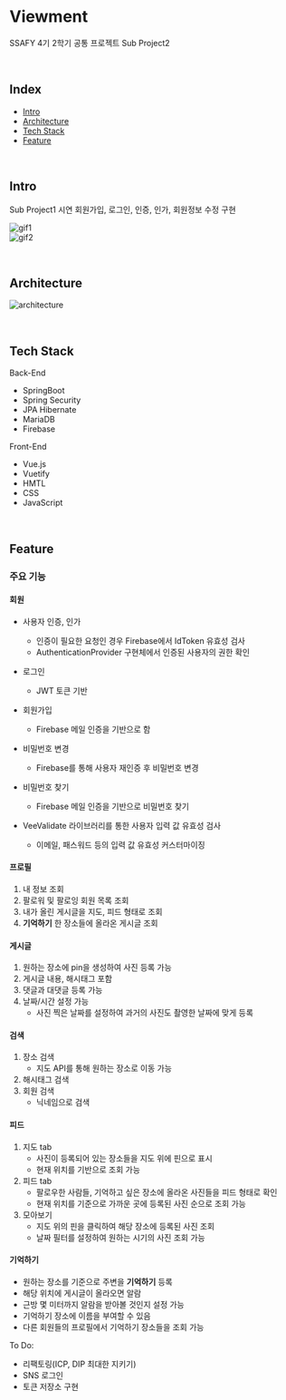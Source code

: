 # Viewment

SSAFY 4기 2학기 공통 프로젝트 Sub Project2 

 <br/>



## Index
* [Intro](#intro)
* [Architecture](#architecture)
* [Tech Stack](#tech-stack)
* [Feature](#feature)

<br/>




## Intro
Sub Project1 시연
회원가입, 로그인, 인증, 인가, 회원정보 수정 구현

![gif1](./img/01.gif)   
![gif2](./img/02.gif)


<br/>



## Architecture

![architecture](./img/diagram.png)

<br/>




## Tech Stack
Back-End
- SpringBoot
- Spring Security
- JPA Hibernate
- MariaDB
- Firebase

Front-End
- Vue.js
- Vuetify
- HMTL
- CSS
- JavaScript

<br/>



## Feature

### 주요 기능

	

#### 회원

- 사용자 인증, 인가
  - 인증이 필요한 요청인 경우 Firebase에서 IdToken 유효성 검사 
  - AuthenticationProvider 구현체에서 인증된 사용자의 권한 확인

- 로그인 
  - JWT 토큰 기반
- 회원가입
  - Firebase 메일 인증을 기반으로 함
- 비밀번호 변경
  - Firebase를 통해 사용자 재인증 후 비밀번호 변경
- 비밀번호 찾기
  - Firebase 메일 인증을 기반으로 비밀번호 찾기
- VeeValidate 라이브러리를 통한 사용자 입력 값 유효성 검사
  - 이메일, 패스워드 등의 입력 값 유효성 커스터마이징



#### 프로필

1. 내 정보 조회
2. 팔로워 및 팔로잉 회원 목록 조회
3. 내가 올린 게시글을 지도, 피드 형태로 조회
4. **기억하기** 한 장소들에 올라온 게시글 조회 



#### 게시글

1. 원하는 장소에 pin을 생성하여 사진 등록 가능
2. 게시글 내용, 해시태그 포함
3. 댓글과 대댓글 등록 가능
4. 날짜/시간 설정 가능
   - 사진 찍은 날짜를 설정하여 과거의 사진도 촬영한 날짜에 맞게 등록 



#### 검색

1. 장소 검색 
   - 지도 API를 통해 원하는 장소로 이동 가능
2. 해시태그 검색
3. 회원 검색
   - 닉네임으로 검색



#### 피드

1. 지도 tab
   - 사진이 등록되어 있는 장소들을 지도 위에 핀으로 표시
   - 현재 위치를 기반으로 조회 가능 
2. 피드 tab
   - 팔로우한 사람들, 기억하고 싶은 장소에 올라온 사진들을 피드 형태로 확인
   - 현재 위치를 기준으로 가까운 곳에 등록된 사진 순으로 조회 가능
3. 모아보기
   - 지도 위의 핀을 클릭하여 해당 장소에 등록된 사진 조회
   - 날짜 필터를 설정하여 원하는 시기의 사진 조회 가능 



#### 기억하기

- 원하는 장소를 기준으로 주변을 **기억하기** 등록
- 해당 위치에 게시글이 올라오면 알람 
- 근방 몇 미터까지 알람을 받아볼 것인지 설정 가능
- 기억하기 장소에 이름을 부여할 수 있음
- 다른 회원들의 프로필에서 기억하기 장소들을 조회 가능 


To Do:
- 리팩토링(ICP, DIP 최대한 지키기)
- SNS 로그인
- 토큰 저장소 구현